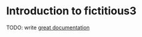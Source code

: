 # Introduction to fictitious3

TODO: write [great documentation](http://jacobian.org/writing/great-documentation/what-to-write/)
